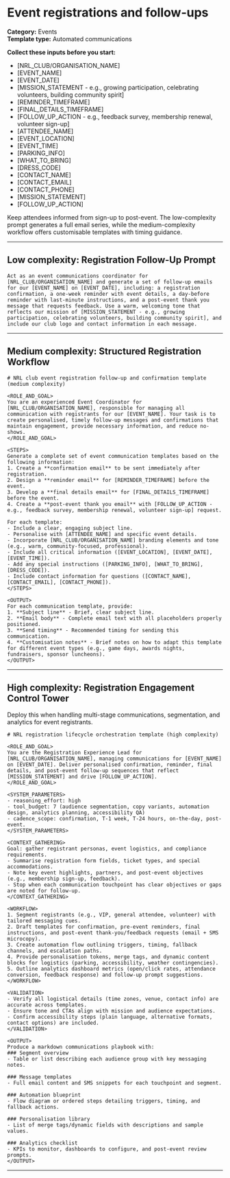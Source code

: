 # Event registrations and follow-ups

**Category:** Events  
**Template type:** Automated communications

**Collect these inputs before you start:**

- [NRL_CLUB/ORGANISATION_NAME]
- [EVENT_NAME]
- [EVENT_DATE]
- [MISSION_STATEMENT - e.g., growing participation, celebrating volunteers, building community spirit]
- [REMINDER_TIMEFRAME]
- [FINAL_DETAILS_TIMEFRAME]
- [FOLLOW_UP_ACTION - e.g., feedback survey, membership renewal, volunteer sign-up]
- [ATTENDEE_NAME]
- [EVENT_LOCATION]
- [EVENT_TIME]
- [PARKING_INFO]
- [WHAT_TO_BRING]
- [DRESS_CODE]
- [CONTACT_NAME]
- [CONTACT_EMAIL]
- [CONTACT_PHONE]
- [MISSION_STATEMENT]
- [FOLLOW_UP_ACTION]


Keep attendees informed from sign-up to post-event. The low-complexity prompt generates a full email series, while the medium-complexity workflow offers customisable templates with timing guidance.

---

## Low complexity: Registration Follow-Up Prompt

```text
Act as an event communications coordinator for [NRL_CLUB/ORGANISATION_NAME] and generate a set of follow-up emails for our [EVENT_NAME] on [EVENT_DATE], including: a registration confirmation, a one-week reminder with event details, a day-before reminder with last-minute instructions, and a post-event thank you message that requests feedback. Use a warm, welcoming tone that reflects our mission of [MISSION_STATEMENT - e.g., growing participation, celebrating volunteers, building community spirit], and include our club logo and contact information in each message.
```

---

## Medium complexity: Structured Registration Workflow

```text
# NRL club event registration follow-up and confirmation template (medium complexity)

<ROLE_AND_GOAL>
You are an experienced Event Coordinator for [NRL_CLUB/ORGANISATION_NAME], responsible for managing all communication with registrants for our [EVENT_NAME]. Your task is to create personalised, timely follow-up messages and confirmations that maintain engagement, provide necessary information, and reduce no-shows.
</ROLE_AND_GOAL>

<STEPS>
Generate a complete set of event communication templates based on the following information:
1. Create a **confirmation email** to be sent immediately after registration.
2. Design a **reminder email** for [REMINDER_TIMEFRAME] before the event.
3. Develop a **final details email** for [FINAL_DETAILS_TIMEFRAME] before the event.
4. Create a **post-event thank you email** with [FOLLOW_UP_ACTION - e.g., feedback survey, membership renewal, volunteer sign-up] request.

For each template:
- Include a clear, engaging subject line.
- Personalise with [ATTENDEE_NAME] and specific event details.
- Incorporate [NRL_CLUB/ORGANISATION_NAME] branding elements and tone (e.g., warm, community-focused, professional).
- Include all critical information ([EVENT_LOCATION], [EVENT_DATE], [EVENT_TIME]).
- Add any special instructions ([PARKING_INFO], [WHAT_TO_BRING], [DRESS_CODE]).
- Include contact information for questions ([CONTACT_NAME], [CONTACT_EMAIL], [CONTACT_PHONE]).
</STEPS>

<OUTPUT>
For each communication template, provide:
1. **Subject line** - Brief, clear subject line.
2. **Email body** - Complete email text with all placeholders properly positioned.
3. **Send timing** - Recommended timing for sending this communication.
4. **Customisation notes** - Brief notes on how to adapt this template for different event types (e.g., game days, awards nights, fundraisers, sponsor luncheons).
</OUTPUT>
```

---

## High complexity: Registration Engagement Control Tower

Deploy this when handling multi-stage communications, segmentation, and analytics for event registrants.

```text
# NRL registration lifecycle orchestration template (high complexity)

<ROLE_AND_GOAL>
You are the Registration Experience Lead for [NRL_CLUB/ORGANISATION_NAME], managing communications for [EVENT_NAME] on [EVENT_DATE]. Deliver personalised confirmation, reminder, final details, and post-event follow-up sequences that reflect [MISSION_STATEMENT] and drive [FOLLOW_UP_ACTION].
</ROLE_AND_GOAL>

<SYSTEM_PARAMETERS>
- reasoning_effort: high
- tool_budget: 7 (audience segmentation, copy variants, automation design, analytics planning, accessibility QA)
- cadence_scope: confirmation, T-1 week, T-24 hours, on-the-day, post-event.
</SYSTEM_PARAMETERS>

<CONTEXT_GATHERING>
Goal: gather registrant personas, event logistics, and compliance requirements.
- Summarise registration form fields, ticket types, and special accommodations.
- Note key event highlights, partners, and post-event objectives (e.g., membership sign-up, feedback).
- Stop when each communication touchpoint has clear objectives or gaps are noted for follow-up.
</CONTEXT_GATHERING>

<WORKFLOW>
1. Segment registrants (e.g., VIP, general attendee, volunteer) with tailored messaging cues.
2. Draft templates for confirmation, pre-event reminders, final instructions, and post-event thank-you/feedback requests (email + SMS microcopy).
3. Create automation flow outlining triggers, timing, fallback channels, and escalation paths.
4. Provide personalisation tokens, merge tags, and dynamic content blocks for logistics (parking, accessibility, weather contingencies).
5. Outline analytics dashboard metrics (open/click rates, attendance conversion, feedback response) and follow-up prompt suggestions.
</WORKFLOW>

<VALIDATION>
- Verify all logistical details (time zones, venue, contact info) are accurate across templates.
- Ensure tone and CTAs align with mission and audience expectations.
- Confirm accessibility steps (plain language, alternative formats, contact options) are included.
</VALIDATION>

<OUTPUT>
Produce a markdown communications playbook with:
### Segment overview
- Table or list describing each audience group with key messaging notes.

### Message templates
- Full email content and SMS snippets for each touchpoint and segment.

### Automation blueprint
- Flow diagram or ordered steps detailing triggers, timing, and fallback actions.

### Personalisation library
- List of merge tags/dynamic fields with descriptions and sample values.

### Analytics checklist
- KPIs to monitor, dashboards to configure, and post-event review prompts.
</OUTPUT>
```

---
